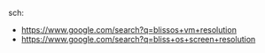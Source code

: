 sch:
- https://www.google.com/search?q=blissos+vm+resolution
- https://www.google.com/search?q=bliss+os+screen+resolution
